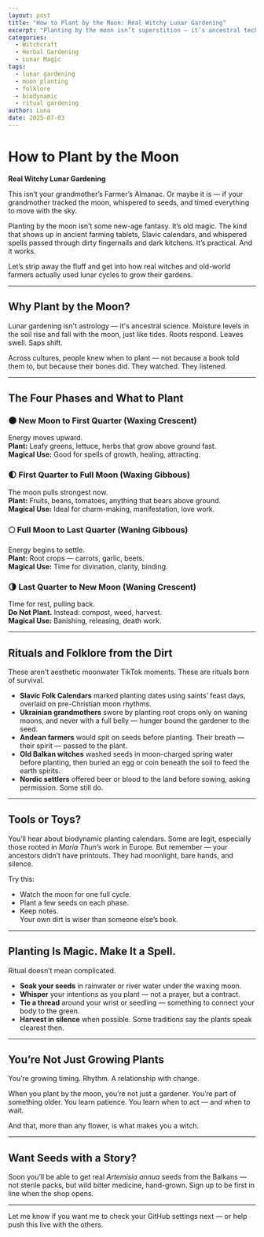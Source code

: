 ```yaml
---
layout: post
title: "How to Plant by the Moon: Real Witchy Lunar Gardening"
excerpt: "Planting by the moon isn’t superstition — it’s ancestral tech. Discover old-world timing rituals, regional folk calendars, and what to grow in tune with the lunar rhythm."
categories:
  - Witchcraft
  - Herbal Gardening
  - Lunar Magic
tags:
  - lunar gardening
  - moon planting
  - folklore
  - biodynamic
  - ritual gardening
author: Luna
date: 2025-07-03
---
```


# How to Plant by the Moon  
**Real Witchy Lunar Gardening**

This isn’t your grandmother’s Farmer’s Almanac. Or maybe it is — if your grandmother tracked the moon, whispered to seeds, and timed everything to move with the sky.

Planting by the moon isn’t some new-age fantasy. It’s old magic. The kind that shows up in ancient farming tablets, Slavic calendars, and whispered spells passed through dirty fingernails and dark kitchens. It’s practical. And it works.

Let’s strip away the fluff and get into how real witches and old-world farmers actually used lunar cycles to grow their gardens.

---

## Why Plant by the Moon?

Lunar gardening isn't astrology — it's ancestral science. Moisture levels in the soil rise and fall with the moon, just like tides. Roots respond. Leaves swell. Saps shift.

Across cultures, people knew when to plant — not because a book told them to, but because their bones did. They watched. They listened.

---

## The Four Phases and What to Plant

### 🌑 **New Moon to First Quarter (Waxing Crescent)**  
Energy moves upward.  
**Plant:** Leafy greens, lettuce, herbs that grow above ground fast.  
**Magical Use:** Good for spells of growth, healing, attracting.

### 🌓 **First Quarter to Full Moon (Waxing Gibbous)**  
The moon pulls strongest now.  
**Plant:** Fruits, beans, tomatoes, anything that bears above ground.  
**Magical Use:** Ideal for charm-making, manifestation, love work.

### 🌕 **Full Moon to Last Quarter (Waning Gibbous)**  
Energy begins to settle.  
**Plant:** Root crops — carrots, garlic, beets.  
**Magical Use:** Time for divination, clarity, binding.

### 🌗 **Last Quarter to New Moon (Waning Crescent)**  
Time for rest, pulling back.  
**Do Not Plant.** Instead: compost, weed, harvest.  
**Magical Use:** Banishing, releasing, death work.

---

## Rituals and Folklore from the Dirt

These aren’t aesthetic moonwater TikTok moments. These are rituals born of survival.

- **Slavic Folk Calendars** marked planting dates using saints’ feast days, overlaid on pre-Christian moon rhythms.  
- **Ukrainian grandmothers** swore by planting root crops only on waning moons, and never with a full belly — hunger bound the gardener to the seed.  
- **Andean farmers** would spit on seeds before planting. Their breath — their spirit — passed to the plant.  
- **Old Balkan witches** washed seeds in moon-charged spring water before planting, then buried an egg or coin beneath the soil to feed the earth spirits.  
- **Nordic settlers** offered beer or blood to the land before sowing, asking permission. Some still do.

---

## Tools or Toys?

You’ll hear about biodynamic planting calendars. Some are legit, especially those rooted in *Maria Thun’s* work in Europe. But remember — your ancestors didn’t have printouts. They had moonlight, bare hands, and silence.

Try this:
- Watch the moon for one full cycle.
- Plant a few seeds on each phase.
- Keep notes.  
Your own dirt is wiser than someone else’s book.

---

## Planting Is Magic. Make It a Spell.

Ritual doesn’t mean complicated.

- **Soak your seeds** in rainwater or river water under the waxing moon.  
- **Whisper** your intentions as you plant — not a prayer, but a contract.  
- **Tie a thread** around your wrist or seedling — something to connect your body to the green.  
- **Harvest in silence** when possible. Some traditions say the plants speak clearest then.

---

## You’re Not Just Growing Plants

You’re growing timing. Rhythm. A relationship with change.

When you plant by the moon, you’re not just a gardener. You’re part of something older. You learn patience. You learn when to act — and when to wait.

And that, more than any flower, is what makes you a witch.

---

## Want Seeds with a Story?

Soon you’ll be able to get real *Artemisia annua* seeds from the Balkans — not sterile packs, but wild bitter medicine, hand-grown. Sign up to be first in line when the shop opens.

---

Let me know if you want me to check your GitHub settings next — or help push this live with the others.
